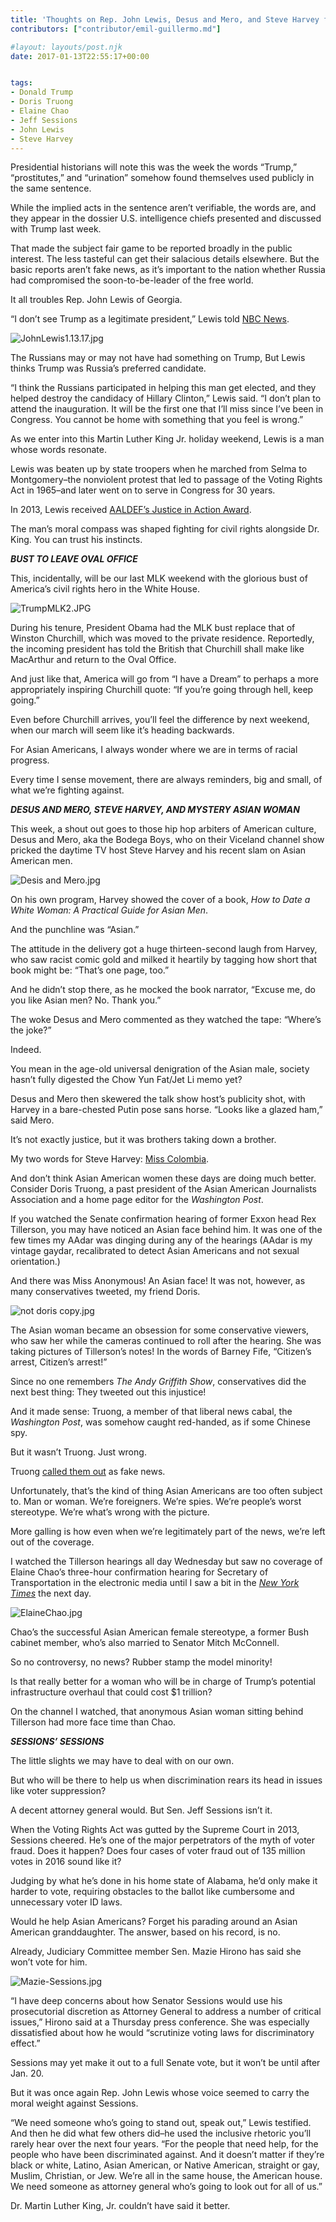 ```yaml
---
title: 'Thoughts on Rep. John Lewis, Desus and Mero, and Steve Harvey for the MLK Weekend'
contributors: ["contributor/emil-guillermo.md"]

#layout: layouts/post.njk
date: 2017-01-13T22:55:17+00:00


tags:
- Donald Trump
- Doris Truong
- Elaine Chao
- Jeff Sessions
- John Lewis
- Steve Harvey
---
```


Presidential historians will note this was the week the words “Trump,” “prostitutes,” and “urination” somehow found themselves used publicly in the same sentence.

While the implied acts in the sentence aren’t verifiable, the words are, and they appear in the dossier U.S. intelligence chiefs presented and discussed with Trump last week.

That made the subject fair game to be reported broadly in the public interest. The less tasteful can get their salacious details elsewhere. But the basic reports aren’t fake news, as it’s important to the nation whether Russia had compromised the soon-to-be-leader of the free world.

It all troubles Rep. John Lewis of Georgia.

“I don’t see Trump as a legitimate president,” Lewis told [NBC News][1].

![JohnLewis1.13.17.jpg](/uploads/JohnLewis1.13.17.jpg)

The Russians may or may not have had something on Trump, But Lewis thinks Trump was Russia’s preferred candidate.

“I think the Russians participated in helping this man get elected, and they helped destroy the candidacy of Hillary Clinton,” Lewis said. “I don’t plan to attend the inauguration. It will be the first one that I’ll miss since I’ve been in Congress. You cannot be home with something that you feel is wrong.”

As we enter into this Martin Luther King Jr. holiday weekend, Lewis is a man whose words resonate.

Lewis was beaten up by state troopers when he marched from Selma to Montgomery–the nonviolent protest that led to passage of the Voting Rights Act in 1965–and later went on to serve in Congress for 30 years.

In 2013, Lewis received [AALDEF’s Justice in Action Award](/updates/highlights-from-the-2013-justice-in-action-awards/).

The man’s moral compass was shaped fighting for civil rights alongside Dr. King. You can trust his instincts.

**_BUST TO LEAVE OVAL OFFICE_**

This, incidentally, will be our last MLK weekend with the glorious bust of America’s civil rights hero in the White House.

![TrumpMLK2.JPG](/uploads/TrumpMLK2.JPG)

During his tenure, President Obama had the MLK bust replace that of Winston Churchill, which was moved to the private residence. Reportedly, the incoming president has told the British that Churchill shall make like MacArthur and return to the Oval Office.

And just like that, America will go from “I have a Dream” to perhaps a more appropriately inspiring Churchill quote: “If you’re going through hell, keep going.”

Even before Churchill arrives, you’ll feel the difference by next weekend, when our march will seem like it’s heading backwards.

For Asian Americans, I always wonder where we are in terms of racial progress.

Every time I sense movement, there are always reminders, big and small, of what we’re fighting against.

**_DESUS AND MERO, STEVE HARVEY, AND MYSTERY ASIAN WOMAN_**

This week, a shout out goes to those hip hop arbiters of American culture, Desus and Mero, aka the Bodega Boys, who on their Viceland channel show pricked the daytime TV host Steve Harvey and his recent slam on Asian American men.

![Desis and Mero.jpg](/uploads/Desis%20and%20Mero.jpg)

On his own program, Harvey showed the cover of a book, _How to Date a White Woman: A Practical Guide for Asian Men_.

And the punchline was “Asian.”

The attitude in the delivery got a huge thirteen-second laugh from Harvey, who saw racist comic gold and milked it heartily by tagging how short that book might be: “That’s one page, too.”

And he didn’t stop there, as he mocked the book narrator, “Excuse me, do you like Asian men? No. Thank you.”

The woke Desus and Mero commented as they watched the tape: “Where’s the joke?”

Indeed.

You mean in the age-old universal denigration of the Asian male, society hasn’t fully digested the Chow Yun Fat/Jet Li memo yet?

Desus and Mero then skewered the talk show host’s publicity shot, with Harvey in a bare-chested Putin pose sans horse. “Looks like a glazed ham,” said Mero.

It’s not exactly justice, but it was brothers taking down a brother.

My two words for Steve Harvey: [Miss Colombia](/blog/emil-guillermo-christmas-horror-at-miss-universe-or-trump-campaign-ploy/).

And don’t think Asian American women these days are doing much better. Consider Doris Truong, a past president of the Asian American Journalists Association and a home page editor for the _Washington Post_.

If you watched the Senate confirmation hearing of former Exxon head Rex Tillerson, you may have noticed an Asian face behind him. It was one of the few times my AAdar was dinging during any of the hearings (AAdar is my vintage gaydar, recalibrated to detect Asian Americans and not sexual orientation.)

And there was Miss Anonymous! An Asian face! It was not, however, as many conservatives tweeted, my friend Doris.

![not doris copy.jpg](/uploads/not%20doris%20copy.jpg)

The Asian woman became an obsession for some conservative viewers, who saw her while the cameras continued to roll after the hearing. She was taking pictures of Tillerson’s notes! In the words of Barney Fife, “Citizen’s arrest, Citizen’s arrest!”

Since no one remembers _The Andy Griffith Show_, conservatives did the next best thing: They tweeted out this injustice!

And it made sense: Truong, a member of that liberal news cabal, the _Washington Post_, was somehow caught red-handed, as if some Chinese spy.

But it wasn’t Truong. Just wrong.

Truong [called them out](https://wapo.st/2jJxS6O) as fake news.

Unfortunately, that’s the kind of thing Asian Americans are too often subject to. Man or woman. We’re foreigners. We’re spies. We’re people’s worst stereotype. We’re what’s wrong with the picture.

More galling is how even when we’re legitimately part of the news, we’re left out of the coverage.

I watched the Tillerson hearings all day Wednesday but saw no coverage of Elaine Chao’s three-hour confirmation hearing for Secretary of Transportation in the electronic media until I saw a bit in the _[New York Times](https://www.nytimes.com/2017/01/11/us/politics/elaine-chao-confirmation-hearing-transportation.html)_ the next day.

![ElaineChao.jpg](/uploads/ElaineChao.jpg)

Chao’s the successful Asian American female stereotype, a former Bush cabinet member, who’s also married to Senator Mitch McConnell.

So no controversy, no news? Rubber stamp the model minority!

Is that really better for a woman who will be in charge of Trump’s potential infrastructure overhaul that could cost $1 trillion?

On the channel I watched, that anonymous Asian woman sitting behind Tillerson had more face time than Chao.

**_SESSIONS’ SESSIONS_**

The little slights we may have to deal with on our own.

But who will be there to help us when discrimination rears its head in issues like voter suppression?

A decent attorney general would. But Sen. Jeff Sessions isn’t it.

When the Voting Rights Act was gutted by the Supreme Court in 2013, Sessions cheered. He’s one of the major perpetrators of the myth of voter fraud. Does it happen? Does four cases of voter fraud out of 135 million votes in 2016 sound like it?

Judging by what he’s done in his home state of Alabama, he’d only make it harder to vote, requiring obstacles to the ballot like cumbersome and unnecessary voter ID laws.

Would he help Asian Americans? Forget his parading around an Asian American granddaughter. The answer, based on his record, is no.

Already, Judiciary Committee member Sen. Mazie Hirono has said she won’t vote for him.

![Mazie-Sessions.jpg](/uploads/Mazie-Sessions.jpg)

“I have deep concerns about how Senator Sessions would use his prosecutorial discretion as Attorney General to address a number of critical issues,” Hirono said at a Thursday press conference. She was especially dissatisfied about how he would “scrutinize voting laws for discriminatory effect.”

Sessions may yet make it out to a full Senate vote, but it won’t be until after Jan. 20.

But it was once again Rep. John Lewis whose voice seemed to carry the moral weight against Sessions.

“We need someone who’s going to stand out, speak out,” Lewis testified. And then he did what few others did–he used the inclusive rhetoric you’ll rarely hear over the next four years. “For the people that need help, for the people who have been discriminated against. And it doesn’t matter if they’re black or white, Latino, Asian American, or Native American, straight or gay, Muslim, Christian, or Jew. We’re all in the same house, the American house. We need someone as attorney general who’s going to look out for all of us.”

Dr. Martin Luther King, Jr. couldn’t have said it better.

[1]: https://www.nbcnews.com/meet-the-press/john-lewis-trump-won-t-be-legitimate-president-n706676
